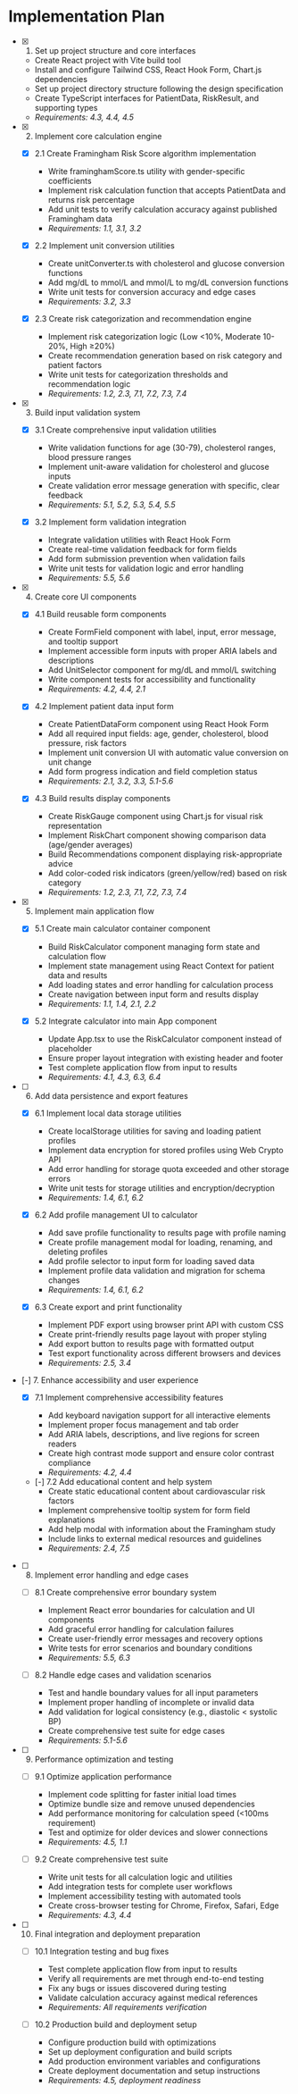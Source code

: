 # Implementation Plan

- [x] 1. Set up project structure and core interfaces

  - Create React project with Vite build tool
  - Install and configure Tailwind CSS, React Hook Form, Chart.js dependencies
  - Set up project directory structure following the design specification
  - Create TypeScript interfaces for PatientData, RiskResult, and supporting types
  - _Requirements: 4.3, 4.4, 4.5_

- [x] 2. Implement core calculation engine

  - [x] 2.1 Create Framingham Risk Score algorithm implementation

    - Write framinghamScore.ts utility with gender-specific coefficients
    - Implement risk calculation function that accepts PatientData and returns risk percentage
    - Add unit tests to verify calculation accuracy against published Framingham data
    - _Requirements: 1.1, 3.1, 3.2_

  - [x] 2.2 Implement unit conversion utilities

    - Create unitConverter.ts with cholesterol and glucose conversion functions
    - Add mg/dL to mmol/L and mmol/L to mg/dL conversion functions
    - Write unit tests for conversion accuracy and edge cases
    - _Requirements: 3.2, 3.3_

  - [x] 2.3 Create risk categorization and recommendation engine
    - Implement risk categorization logic (Low <10%, Moderate 10-20%, High ≥20%)
    - Create recommendation generation based on risk category and patient factors
    - Write unit tests for categorization thresholds and recommendation logic
    - _Requirements: 1.2, 2.3, 7.1, 7.2, 7.3, 7.4_

- [x] 3. Build input validation system

  - [x] 3.1 Create comprehensive input validation utilities

    - Write validation functions for age (30-79), cholesterol ranges, blood pressure ranges
    - Implement unit-aware validation for cholesterol and glucose inputs
    - Create validation error message generation with specific, clear feedback
    - _Requirements: 5.1, 5.2, 5.3, 5.4, 5.5_

  - [x] 3.2 Implement form validation integration
    - Integrate validation utilities with React Hook Form
    - Create real-time validation feedback for form fields
    - Add form submission prevention when validation fails
    - Write unit tests for validation logic and error handling
    - _Requirements: 5.5, 5.6_

- [x] 4. Create core UI components

  - [x] 4.1 Build reusable form components

    - Create FormField component with label, input, error message, and tooltip support
    - Implement accessible form inputs with proper ARIA labels and descriptions
    - Add UnitSelector component for mg/dL and mmol/L switching
    - Write component tests for accessibility and functionality
    - _Requirements: 4.2, 4.4, 2.1_

  - [x] 4.2 Implement patient data input form

    - Create PatientDataForm component using React Hook Form
    - Add all required input fields: age, gender, cholesterol, blood pressure, risk factors
    - Implement unit conversion UI with automatic value conversion on unit change
    - Add form progress indication and field completion status
    - _Requirements: 2.1, 3.2, 3.3, 5.1-5.6_

  - [x] 4.3 Build results display components
    - Create RiskGauge component using Chart.js for visual risk representation
    - Implement RiskChart component showing comparison data (age/gender averages)
    - Build Recommendations component displaying risk-appropriate advice
    - Add color-coded risk indicators (green/yellow/red) based on risk category
    - _Requirements: 1.2, 2.3, 7.1, 7.2, 7.3, 7.4_

- [x] 5. Implement main application flow

  - [x] 5.1 Create main calculator container component

    - Build RiskCalculator component managing form state and calculation flow
    - Implement state management using React Context for patient data and results
    - Add loading states and error handling for calculation process
    - Create navigation between input form and results display
    - _Requirements: 1.1, 1.4, 2.1, 2.2_

  - [x] 5.2 Integrate calculator into main App component
    - Update App.tsx to use the RiskCalculator component instead of placeholder
    - Ensure proper layout integration with existing header and footer
    - Test complete application flow from input to results
    - _Requirements: 4.1, 4.3, 6.3, 6.4_

- [ ] 6. Add data persistence and export features

  - [x] 6.1 Implement local data storage utilities

    - Create localStorage utilities for saving and loading patient profiles
    - Implement data encryption for stored profiles using Web Crypto API
    - Add error handling for storage quota exceeded and other storage errors
    - Write unit tests for storage utilities and encryption/decryption
    - _Requirements: 1.4, 6.1, 6.2_

  - [x] 6.2 Add profile management UI to calculator

    - Add save profile functionality to results page with profile naming
    - Create profile management modal for loading, renaming, and deleting profiles
    - Add profile selector to input form for loading saved data
    - Implement profile data validation and migration for schema changes
    - _Requirements: 1.4, 6.1, 6.2_

  - [x] 6.3 Create export and print functionality
    - Implement PDF export using browser print API with custom CSS
    - Create print-friendly results page layout with proper styling
    - Add export button to results page with formatted output
    - Test export functionality across different browsers and devices
    - _Requirements: 2.5, 3.4_

- [-] 7. Enhance accessibility and user experience

  - [x] 7.1 Implement comprehensive accessibility features

    - Add keyboard navigation support for all interactive elements
    - Implement proper focus management and tab order
    - Add ARIA labels, descriptions, and live regions for screen readers
    - Create high contrast mode support and ensure color contrast compliance
    - _Requirements: 4.2, 4.4_

  - [-] 7.2 Add educational content and help system
    - Create static educational content about cardiovascular risk factors
    - Implement comprehensive tooltip system for form field explanations
    - Add help modal with information about the Framingham study
    - Include links to external medical resources and guidelines
    - _Requirements: 2.4, 7.5_

- [ ] 8. Implement error handling and edge cases

  - [ ] 8.1 Create comprehensive error boundary system

    - Implement React error boundaries for calculation and UI components
    - Add graceful error handling for calculation failures
    - Create user-friendly error messages and recovery options
    - Write tests for error scenarios and boundary conditions
    - _Requirements: 5.5, 6.3_

  - [ ] 8.2 Handle edge cases and validation scenarios
    - Test and handle boundary values for all input parameters
    - Implement proper handling of incomplete or invalid data
    - Add validation for logical consistency (e.g., diastolic < systolic BP)
    - Create comprehensive test suite for edge cases
    - _Requirements: 5.1-5.6_

- [ ] 9. Performance optimization and testing

  - [ ] 9.1 Optimize application performance

    - Implement code splitting for faster initial load times
    - Optimize bundle size and remove unused dependencies
    - Add performance monitoring for calculation speed (<100ms requirement)
    - Test and optimize for older devices and slower connections
    - _Requirements: 4.5, 1.1_

  - [ ] 9.2 Create comprehensive test suite
    - Write unit tests for all calculation logic and utilities
    - Add integration tests for complete user workflows
    - Implement accessibility testing with automated tools
    - Create cross-browser testing for Chrome, Firefox, Safari, Edge
    - _Requirements: 4.3, 4.4_

- [ ] 10. Final integration and deployment preparation

  - [ ] 10.1 Integration testing and bug fixes

    - Test complete application flow from input to results
    - Verify all requirements are met through end-to-end testing
    - Fix any bugs or issues discovered during testing
    - Validate calculation accuracy against medical references
    - _Requirements: All requirements verification_

  - [ ] 10.2 Production build and deployment setup
    - Configure production build with optimizations
    - Set up deployment configuration and build scripts
    - Add production environment variables and configurations
    - Create deployment documentation and setup instructions
    - _Requirements: 4.5, deployment readiness_
